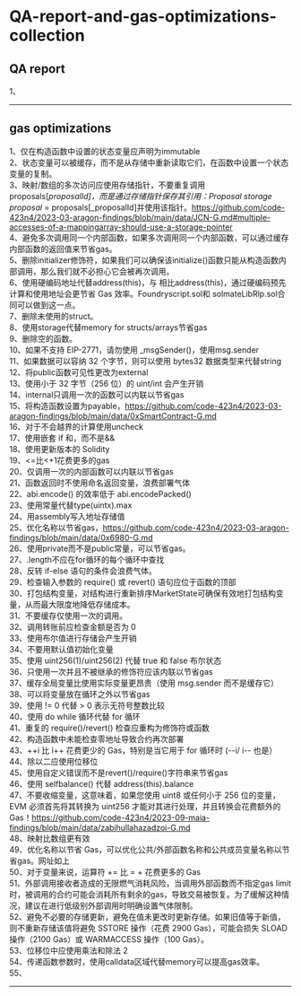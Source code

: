 # QA-report-and-gas-optimizations-collection
## QA report
1、
***
## gas optimizations
1、仅在构造函数中设置的状态变量应声明为immutable  
2、状态变量可以被缓存，而不是从存储中重新读取它们，在函数中设置一个状态变量的复制。  
3、映射/数组的多次访问应使用存储指针，不要重复调用proposals[_proposalId]，而是通过存储指针保存其引用：Proposal storage proposal_ = proposals[_proposalId]并使用该指针。https://github.com/code-423n4/2023-03-aragon-findings/blob/main/data/JCN-G.md#multiple-accesses-of-a-mappingarray-should-use-a-storage-pointer  
4、避免多次调用同一个内部函数，如果多次调用同一个内部函数，可以通过缓存内部函数的返回值来节省gas。  
5、删除initializer修饰符，如果我们可以确保该initialize()函数只能从构造函数内部调用，那么我们就不必担心它会被再次调用。  
6、使用硬编码地址代替address(this)，与 相比address(this)，通过硬编码预先计算和使用地址会更节省 Gas 效率。Foundryscript.sol和 solmateLibRlp.sol合同可以做到这一点。  
7、删除未使用的struct。  
8、使用storage代替memory for structs/arrays节省gas  
9、删除空的函数。  
10、如果不支持 EIP-2771，请勿使用 _msgSender()，使用msg.sender  
11、如果数据可以容纳 32 个字节，则可以使用 bytes32 数据类型来代替string  
12、将public函数可见性更改为external  
13、使用小于 32 字节（256 位）的 uint/int 会产生开销  
14、internal只调用一次的函数可以内联以节省gas  
15、将构造函数设置为payable，https://github.com/code-423n4/2023-03-aragon-findings/blob/main/data/0xSmartContract-G.md  
16、对于不会越界的计算使用uncheck  
17、使用嵌套 if 和，而不是&&  
18、使用更新版本的 Solidity  
19、<=比<+1花费更多的gas  
20、仅调用一次的内部函数可以内联以节省gas  
21、函数返回时不使用命名返回变量，浪费部署气体  
22、abi.encode() 的效率低于 abi.encodePacked()  
23、使用常量代替type(uintx).max  
24、用assembly写入地址存储值  
25、优化名称以节省gas，https://github.com/code-423n4/2023-03-aragon-findings/blob/main/data/0x6980-G.md  
26、使用private而不是public常量，可以节省gas。  
27、<array>.length不应在for循环的每个循环中查找  
28、反转 if-else 语句的条件会浪费气体。  
29、检查输入参数的 require() 或 revert() 语句应位于函数的顶部  
30、打包结构变量，对结构进行重新排序MarketState可确保有效地打包结构变量，从而最大限度地降低存储成本。  
31、不要缓存仅使用一次的调用。  
32、调用转账前应检查金额是否为 0  
33、使用布尔值进行存储会产生开销  
34、不要用默认值初始化变量  
35、使用 uint256(1)/uint256(2) 代替 true 和 false 布尔状态  
36、只使用一次并且不被继承的修饰符应该内联以节省gas  
37、缓存全局变量比使用实际变量更昂贵（使用 msg.sender 而不是缓存它）  
38、可以将变量放在循环之外以节省gas  
39、使用 != 0 代替 > 0 表示无符号整数比较  
40、使用 do while 循环代替 for 循环  
41、重复的 require()/revert() 检查应重构为修饰符或函数  
42、构造函数中未能检查零地址导致合约再次部署  
43、++i 比 i++ 花费更少的 Gas，特别是当它用于 for 循环时 (--i/ i-- 也是）  
44、除以二应使用位移位  
45、使用自定义错误而不是revert()/require()字符串来节省gas  
46、使用 selfbalance() 代替 address(this).balance  
47、不要收缩变量，这意味着，如果您使用 uint8 或任何小于 256 位的变量，EVM 必须首先将其转换为 uint256 才能对其进行处理，并且转换会花费额外的 Gas！https://github.com/code-423n4/2023-09-maia-findings/blob/main/data/zabihullahazadzoi-G.md  
48、映射比数组更有效  
49、优化名称以节省 Gas，可以优化公共/外部函数名称和公共成员变量名称以节省gas。网址如上  
50、对于变量来说，运算符 += 比 = + 花费更多的 Gas  
51、外部调用接收者造成的无限燃气消耗风险，当调用外部函数而不指定gas limit时，被调用的合约可能会消耗所有剩余的gas，导致交易被恢复。为了缓解这种情况，建议在进行低级别外部调用时明确设置气体限制。  
52、避免不必要的存储更新，避免在值未更改时更新存储。如果旧值等于新值，则不重新存储该值将避免 SSTORE 操作（花费 2900 Gas），可能会损失 SLOAD 操作（2100 Gas）或 WARMACCESS 操作（100 Gas）。  
53、位移位中应使用乘法和除法 2  
54、传递函数参数时，使用calldata区域代替memory可以提高gas效率。  
55、
***
